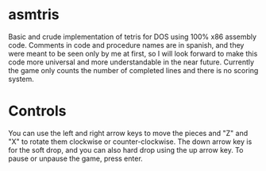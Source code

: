 # asmtris
Basic and crude implementation of tetris for DOS using 100% x86 assembly code.
Comments in code and procedure names are in spanish, and they were meant to be seen only by me at first, so I will look forward to make this code more universal and more understandable in the near future. Currently the game only counts the number of completed lines and there is no scoring system.

# Controls
You can use the left and right arrow keys to move the pieces and "Z" and "X" to rotate them clockwise or counter-clockwise.
The down arrow key is for the soft drop, and you can also hard drop using the up arrow key.
To pause or unpause the game, press enter.

